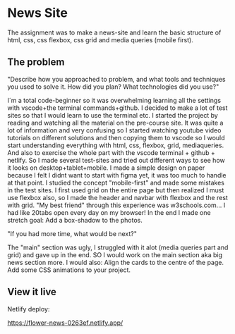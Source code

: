 # News Site

The assignment was to make a news-site and learn the basic structure of html, css, css flexbox, css grid and media queries (mobile first).


## The problem

"Describe how you approached to problem, and what tools and techniques you used to solve it. How did you plan? What technologies did you use?"

I´m a total code-beginner so it was overwhelming learning all the settings with vscode+the terminal commands+github. I decided to make a lot of test sites so that I would learn to use the terminal etc.
I started the project by reading and watching all the material on the pre-course site. It was quite a lot of information and very confusing so I started watching youtube video tutorials on different solutions and then copying them to vscode so I would start understanding everything with html, css, flexbox, grid, mediaqueries. And also to exercise the whole part with the vscode terminal + github + netlify. So I made several test-sites and tried out different ways to see how it looks on desktop+tablet+mobile. I made a simple design on paper because I felt I didnt want to start with figma yet, it was too much to handle at that point. I studied the concept "mobile-first" and made some mistakes in the test sites.
I first used grid on the entire page but then realized I must use flexbox also, so I made the header and navbar with flexbox and the rest with grid. 
"My best friend" through this experience was w3schools.com... I had like 20tabs open every day on my browser!
In the end I made one stretch goal: Add a box-shadow to the photos.


"If you had more time, what would be next?"

The "main" section was ugly, I struggled with it alot (media queries part and grid) and gave up in the end.
SO I would work on the main section aka big news section more.
I would also:
Align the cards to the centre of the page.
Add some CSS animations to your project.

## View it live

Netlify deploy:

https://flower-news-0263ef.netlify.app/
